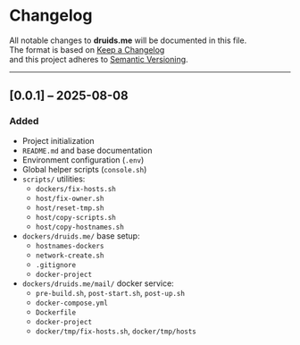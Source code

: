 # Changelog
All notable changes to **druids.me** will be documented in this file.  
The format is based on [Keep a Changelog](https://keepachangelog.com/en/1.0.0/)  
and this project adheres to [Semantic Versioning](https://semver.org/).

---

## [0.0.1] – 2025-08-08
### Added
- Project initialization
- `README.md` and base documentation
- Environment configuration (`.env`)
- Global helper scripts (`console.sh`)
- `scripts/` utilities:
  - `dockers/fix-hosts.sh`
  - `host/fix-owner.sh`
  - `host/reset-tmp.sh`
  - `host/copy-scripts.sh`
  - `host/copy-hostnames.sh`
- `dockers/druids.me/` base setup:
  - `hostnames-dockers`
  - `network-create.sh`
  - `.gitignore`
  - `docker-project`
- `dockers/druids.me/mail/` docker service:
  - `pre-build.sh`, `post-start.sh`, `post-up.sh`
  - `docker-compose.yml`
  - `Dockerfile`
  - `docker-project`
  - `docker/tmp/fix-hosts.sh`, `docker/tmp/hosts`
